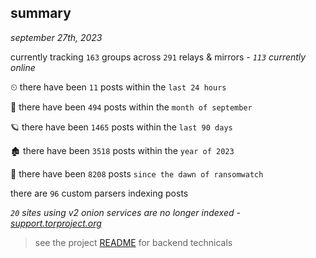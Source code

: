 
## summary
_september 27th, 2023_

currently tracking `163` groups across `291` relays & mirrors - _`113` currently online_

⏲ there have been `11` posts within the `last 24 hours`

🦈 there have been `494` posts within the `month of september`

🪐 there have been `1465` posts within the `last 90 days`

🏚 there have been `3518` posts within the `year of 2023`

🦕 there have been `8208` posts `since the dawn of ransomwatch`

there are `96` custom parsers indexing posts

_`20` sites using v2 onion services are no longer indexed - [support.torproject.org](https://support.torproject.org/onionservices/v2-deprecation/)_

> see the project [README](https://github.com/joshhighet/ransomwatch#ransomwatch--) for backend technicals
